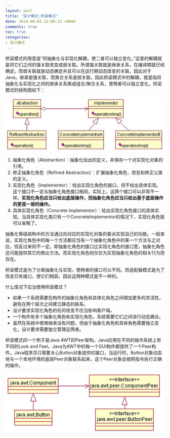 ```yaml
---
layout: post
title: "设计模式:桥梁模式"
date: 2014-08-03 22:09:23 +0800
comments: true
toc: true
categories: 
- 设计模式
---
```


桥梁模式的用意是“将抽象化与实现化解耦，使二者可以独立变化。”这里的解耦就是将它们之间的强关联改变成弱关联。所谓强关联就是继承关系，在编译期就已经确定。而弱关联就是动态确定并且可以在运行期动态改变的关联。因此对于Java，继承是强关联，而聚合关系是弱关联。因此桥梁模式中的解耦，就是指将抽象化与实现化之间的继承关系换成组合/聚合关系，使两者可以独立变化。桥梁模式的结构图如下：

![image](/myresource/images/image_blog_20140803_233716.jpg)
<!--more-->
1. 抽象化角色（Abstraction）：抽象化给出的定义，并保存一个对实现化对象的引用。
2. 修正抽象化角色（Refined Abstraction）：扩展抽象化角色，改变和修正父类的定义。
3. 实现化角色（Implementor）：给出实现化角色的接口，但不给出具体实现。这个接口不一定与抽象化角色接口相同，实际上，这两个接口可以非常不一样。**实现化角色应当只给出底层操作，而抽象化角色应当只给出基于底层操作的更高一层的操作。**
4. 具体实现化角色（Concrete Implementor）：给出实现化角色接口的具体实现。当具体实现化类只有一个ConcreteImplementor的情况下，实现化角色就可以省略了。

抽象化等级结构中的方法通过向对应的实现化对象的委派实现自己的功能。一般来说，实现化角色中的每一个方法都应当有一个抽象化角色中的某一个方法与之对应，但反过来则不一定。即抽象化角色的接口比实现化角色的接口宽，抽象化角色还可能提供其它的商业方法。而实现化角色则仅仅为实现抽象化角色的相关行为而存在。

桥梁模式是为了分离抽象化与实现，使两者的接口可以不同。而适配器模式是为了改变已有接口，使它们相容。因此这两种模式是不一样的。

什么情况下应当使用桥梁模式？

* 如果一个系统需要在构件的抽象化角色和具体化角色之间增加更多的灵活性，避免在两个层次之间建立静态的联系。
* 设计要求实现化角色的任何改变不应当影响客户端。
* 一个构件有多个抽象化角色和实现化角色，系统需要它们之间进行动态耦合。
* 虽然在系统中使用继承没有问题，但由于抽象化角色和具体角色需要独立变化，设计要求需要独立管理这两者。

桥梁模式的一个例子是Java AWT的Peer架构。Java应用在不同的操作系统上有不同的Look and Feel。Java为AWT中的每一个GUI构件都提供了一个Peer构件。Java程序员只需要关心Button对象提供的接口，当运行时，Button对象动态地与一个本地环境的底层Peer对象联系起来，这个Peer对象会按照指令执行正确的操作。

![image](/myresource/images/image_blog_20140825_200404.jpg)
